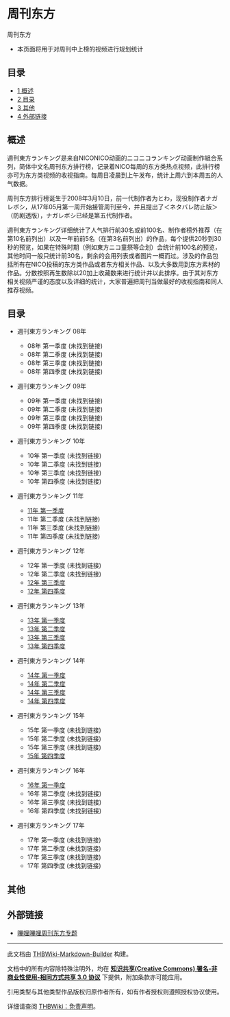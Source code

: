 # 周刊东方

<!-- source html: G:\repos\THBWiki-Markdown-Builder\THBWikiMarkdown\Temp\main\2\20\ns0%3A%E5%91%A8%E5%88%8A%E4%B8%9C%E6%96%B9.html -->

周刊东方

- 本页面将用于对周刊中上榜的视频进行规划统计


## 目录

- [1 概述](#概述)
- [2 目录](#目录)
- [3 其他](#其他)
- [4 外部链接](#外部链接)





## 概述
  
週刊東方ランキング是来自NICONICO动画的ニコニコランキング动画制作組合系列，简体中文名周刊东方排行榜，记录着NICO每周的东方类热点视频，此排行榜亦可为东方类视频的收视指南。每周日凌晨到上午发布，统计上周六到本周五的人气数据。  

周刊东方排行榜诞生于2008年3月10日，前一代制作者为とわ，现役制作者ナガレボシ，从17年05月第一周开始接管周刊至今，并且提出了＜ネタバレ防止版＞（防剧透版），ナガレボシ已经是第五代制作者。  

週刊東方ランキング详细统计了人气排行前30名或前100名、制作者榜外推荐（在第10名前列出）以及一年前前5名（在第3名前列出）的作品，每个提供20秒到30秒的预览，如果在特殊时期（例如東方ニコ童祭等企划）会统计前100名的预览，其他时间一般只统计前30名，剩余的会用列表或者图片一概而过。涉及的作品包括所有在NICO投稿的东方类作品或者东方相关作品、以及大多数用到东方素材的作品。分数按照再生数除以20加上收藏数来进行统计并以此排序。由于其对东方相关视频严谨的态度以及详细的统计，大家普遍把周刊当做最好的收视指南和同人推荐视频。
  


## 目录
- 週刊東方ランキング 08年
  - 08年 第一季度 (未找到链接)
  - 08年 第二季度 (未找到链接)
  - 08年 第三季度 (未找到链接)
  - 08年 第四季度 (未找到链接)


- 週刊東方ランキング 09年
  - 09年 第一季度 (未找到链接)
  - 09年 第二季度 (未找到链接)
  - 09年 第三季度 (未找到链接)
  - 09年 第四季度 (未找到链接)


- 週刊東方ランキング 10年
  - 10年 第一季度 (未找到链接)
  - 10年 第二季度 (未找到链接)
  - 10年 第三季度 (未找到链接)
  - 10年 第四季度 (未找到链接)


- 週刊東方ランキング 11年
  - [11年 第一季度](./周刊东方-11年第一季度.md)
  - 11年 第二季度 (未找到链接)
  - 11年 第三季度 (未找到链接)
  - 11年 第四季度 (未找到链接)


- 週刊東方ランキング 12年
  - 12年 第一季度 (未找到链接)
  - 12年 第二季度 (未找到链接)
  - [12年 第三季度](./周刊东方-12年第三季度.md)
  - [12年 第四季度](./周刊东方-12年第四季度.md)


- 週刊東方ランキング 13年
  - [13年 第一季度](./周刊东方-13年第一季度.md)
  - [13年 第二季度](./周刊东方-13年第二季度.md)
  - [13年 第三季度](./周刊东方-13年第三季度.md)
  - [13年 第四季度](./周刊东方-13年第四季度.md)


- 週刊東方ランキング 14年
  - [14年 第一季度](./周刊东方-14年第一季度.md)
  - [14年 第二季度](./周刊东方-14年第二季度.md)
  - [14年 第三季度](./周刊东方-14年第三季度.md)
  - [14年 第四季度](./周刊东方-14年第四季度.md)


- 週刊東方ランキング 15年
  - 15年 第一季度 (未找到链接)
  - 15年 第二季度 (未找到链接)
  - 15年 第三季度 (未找到链接)
  - [15年 第四季度](./周刊东方-15年第四季度.md)


- 週刊東方ランキング 16年
  - [16年 第一季度](./周刊东方-16年第一季度.md)
  - 16年 第二季度 (未找到链接)
  - 16年 第三季度 (未找到链接)
  - 16年 第四季度 (未找到链接)


- 週刊東方ランキング 17年
  - 17年 第一季度 (未找到链接)
  - 17年 第二季度 (未找到链接)
  - 17年 第三季度 (未找到链接)
  - 17年 第四季度 (未找到链接)



## 其他

## 外部链接
- [嗶哩嗶哩周刊东方专题](http://www.bilibili.tv/sp/東方project)





---

此文档由 [THBWiki-Markdown-Builder](https://github.com/Delsin-Yu/THBWiki-Markdown-Builder) 构建。

文档中的所有内容除特殊注明外，均在 [**知识共享(Creative Commons) 署名-非商业性使用-相同方式共享 3.0 协议**](https://creativecommons.org/licenses/by-sa/3.0/deed.zh-hans) 下提供，附加条款亦可能应用。

引用类型与其他类型作品版权归原作者所有，如有作者授权则遵照授权协议使用。

详细请查阅 [THBWiki：免责声明](https://thbwiki.cc/THBWiki:%E5%85%8D%E8%B4%A3%E5%A3%B0%E6%98%8E)。

